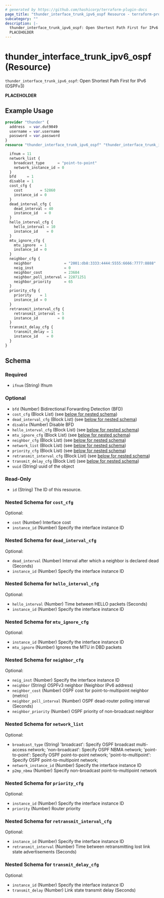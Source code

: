 ```yaml
---
# generated by https://github.com/hashicorp/terraform-plugin-docs
page_title: "thunder_interface_trunk_ipv6_ospf Resource - terraform-provider-thunder"
subcategory: ""
description: |-
  thunder_interface_trunk_ipv6_ospf: Open Shortest Path First for IPv6 (OSPFv3)
  PLACEHOLDER
---
```


# thunder_interface_trunk_ipv6_ospf (Resource)

`thunder_interface_trunk_ipv6_ospf`: Open Shortest Path First for IPv6 (OSPFv3)

__PLACEHOLDER__

## Example Usage

```terraform
provider "thunder" {
  address  = var.dut9049
  username = var.username
  password = var.password
}
resource "thunder_interface_trunk_ipv6_ospf" "thunder_interface_trunk_ipv6_ospf" {

  ifnum = 11
  network_list {
    broadcast_type      = "point-to-point"
    network_instance_id = 0
  }
  bfd     = 1
  disable = 1
  cost_cfg {
    cost        = 52860
    instance_id = 0
  }
  dead_interval_cfg {
    dead_interval = 40
    instance_id   = 0
  }
  hello_interval_cfg {
    hello_interval = 10
    instance_id    = 0
  }
  mtu_ignore_cfg {
    mtu_ignore  = 1
    instance_id = 0
  }
  neighbor_cfg {
    neighbor               = "2001:db8:3333:4444:5555:6666:7777:8888"
    neig_inst              = 0
    neighbor_cost          = 23684
    neighbor_poll_interval = 22871251
    neighbor_priority      = 65
  }
  priority_cfg {
    priority    = 1
    instance_id = 0
  }
  retransmit_interval_cfg {
    retransmit_interval = 5
    instance_id         = 0
  }
  transmit_delay_cfg {
    transmit_delay = 1
    instance_id    = 0
  }
}
```

<!-- schema generated by tfplugindocs -->
## Schema

### Required

- `ifnum` (String) Ifnum

### Optional

- `bfd` (Number) Bidirectional Forwarding Detection (BFD)
- `cost_cfg` (Block List) (see [below for nested schema](#nestedblock--cost_cfg))
- `dead_interval_cfg` (Block List) (see [below for nested schema](#nestedblock--dead_interval_cfg))
- `disable` (Number) Disable BFD
- `hello_interval_cfg` (Block List) (see [below for nested schema](#nestedblock--hello_interval_cfg))
- `mtu_ignore_cfg` (Block List) (see [below for nested schema](#nestedblock--mtu_ignore_cfg))
- `neighbor_cfg` (Block List) (see [below for nested schema](#nestedblock--neighbor_cfg))
- `network_list` (Block List) (see [below for nested schema](#nestedblock--network_list))
- `priority_cfg` (Block List) (see [below for nested schema](#nestedblock--priority_cfg))
- `retransmit_interval_cfg` (Block List) (see [below for nested schema](#nestedblock--retransmit_interval_cfg))
- `transmit_delay_cfg` (Block List) (see [below for nested schema](#nestedblock--transmit_delay_cfg))
- `uuid` (String) uuid of the object

### Read-Only

- `id` (String) The ID of this resource.

<a id="nestedblock--cost_cfg"></a>
### Nested Schema for `cost_cfg`

Optional:

- `cost` (Number) Interface cost
- `instance_id` (Number) Specify the interface instance ID


<a id="nestedblock--dead_interval_cfg"></a>
### Nested Schema for `dead_interval_cfg`

Optional:

- `dead_interval` (Number) Interval after which a neighbor is declared dead (Seconds)
- `instance_id` (Number) Specify the interface instance ID


<a id="nestedblock--hello_interval_cfg"></a>
### Nested Schema for `hello_interval_cfg`

Optional:

- `hello_interval` (Number) Time between HELLO packets (Seconds)
- `instance_id` (Number) Specify the interface instance ID


<a id="nestedblock--mtu_ignore_cfg"></a>
### Nested Schema for `mtu_ignore_cfg`

Optional:

- `instance_id` (Number) Specify the interface instance ID
- `mtu_ignore` (Number) Ignores the MTU in DBD packets


<a id="nestedblock--neighbor_cfg"></a>
### Nested Schema for `neighbor_cfg`

Optional:

- `neig_inst` (Number) Specify the interface instance ID
- `neighbor` (String) OSPFv3 neighbor (Neighbor IPv6 address)
- `neighbor_cost` (Number) OSPF cost for point-to-multipoint neighbor (metric)
- `neighbor_poll_interval` (Number) OSPF dead-router polling interval (Seconds)
- `neighbor_priority` (Number) OSPF priority of non-broadcast neighbor


<a id="nestedblock--network_list"></a>
### Nested Schema for `network_list`

Optional:

- `broadcast_type` (String) 'broadcast': Specify OSPF broadcast multi-access network; 'non-broadcast': Specify OSPF NBMA network; 'point-to-point': Specify OSPF point-to-point network; 'point-to-multipoint': Specify OSPF point-to-multipoint network;
- `network_instance_id` (Number) Specify the interface instance ID
- `p2mp_nbma` (Number) Specify non-broadcast point-to-multipoint network


<a id="nestedblock--priority_cfg"></a>
### Nested Schema for `priority_cfg`

Optional:

- `instance_id` (Number) Specify the interface instance ID
- `priority` (Number) Router priority


<a id="nestedblock--retransmit_interval_cfg"></a>
### Nested Schema for `retransmit_interval_cfg`

Optional:

- `instance_id` (Number) Specify the interface instance ID
- `retransmit_interval` (Number) Time between retransmitting lost link state advertisements (Seconds)


<a id="nestedblock--transmit_delay_cfg"></a>
### Nested Schema for `transmit_delay_cfg`

Optional:

- `instance_id` (Number) Specify the interface instance ID
- `transmit_delay` (Number) Link state transmit delay (Seconds)


